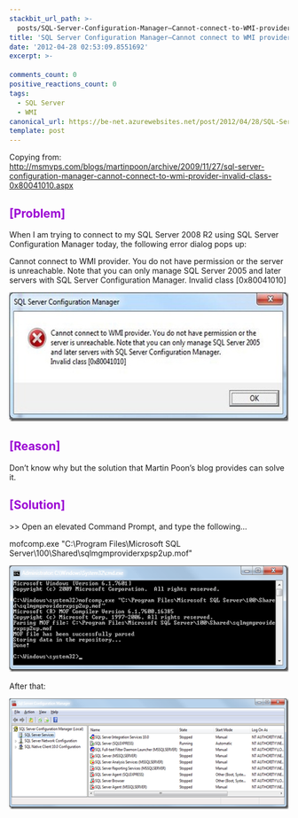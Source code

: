 ```yaml
---
stackbit_url_path: >-
  posts/SQL-Server-Configuration-Manager–Cannot-connect-to-WMI-provider–Invalid-class-0x80041010
title: 'SQL Server Configuration Manager–Cannot connect to WMI provider–Invalid class [0x80041010]'
date: '2012-04-28 02:53:09.8551692'
excerpt: >-
  
comments_count: 0
positive_reactions_count: 0
tags: 
  - SQL Server
  - WMI
canonical_url: https://be-net.azurewebsites.net/post/2012/04/28/SQL-Server-Configuration-Manager–Cannot-connect-to-WMI-provider–Invalid-class-0x80041010
template: post
---
```

<p>Copying from: <a href="http://msmvps.com/blogs/martinpoon/archive/2009/11/27/sql-server-configuration-manager-cannot-connect-to-wmi-provider-invalid-class-0x80041010.aspx">http://msmvps.com/blogs/martinpoon/archive/2009/11/27/sql-server-configuration-manager-cannot-connect-to-wmi-provider-invalid-class-0x80041010.aspx</a></p>  <h2><font style="font-weight: bold" color="#9b00d3">[Problem]</font></h2>  <p>When I am trying to connect to my SQL Server 2008 R2 using SQL Server Configuration Manager today, the following error dialog pops up:</p>  <p>Cannot connect to WMI provider. You do not have permission or the server is unreachable. Note that you can only manage SQL Server 2005 and later servers with SQL Server Configuration Manager. Invalid class [0x80041010]</p>  <p><a href="https://raw.githubusercontent.com/Jeff-Tian/blogengine.net/master/Source/BlogEngine/BlogEngine.NET/App_Data/files/image_512.png"><img style="background-image: none; border-bottom: 0px; border-left: 0px; margin: 0px 10px 0px 0px; padding-left: 0px; padding-right: 0px; display: inline; border-top: 0px; border-right: 0px; padding-top: 0px" title="SQL Server Configuration Manager–Cannot connect to WMI provider–Invalid class [0x80041010]" border="0" alt="SQL Server Configuration Manager–Cannot connect to WMI provider–Invalid class [0x80041010]" src="https://raw.githubusercontent.com/Jeff-Tian/blogengine.net/master/Source/BlogEngine/BlogEngine.NET/App_Data/files/image_thumb_227.png" width="566" height="233" /></a></p>  <h2><font color="#9b00d3"><font style="font-weight: bold">[Reason]</font></font></h2>  <p>Don’t know why but the solution that Martin Poon’s blog provides can solve it.</p>  <h2><font style="font-weight: bold" color="#9b00d3">[Solution]</font></h2>  <p>&gt;&gt; Open an elevated Command Prompt, and type the following…</p>  <p>mofcomp.exe &quot;C:\Program Files\Microsoft SQL Server\100\Shared\sqlmgmproviderxpsp2up.mof&quot;</p>  <p><a href="https://raw.githubusercontent.com/Jeff-Tian/blogengine.net/master/Source/BlogEngine/BlogEngine.NET/App_Data/files/image_513.png"><img style="background-image: none; border-bottom: 0px; border-left: 0px; margin: 0px 10px 0px 0px; padding-left: 0px; padding-right: 0px; display: inline; border-top: 0px; border-right: 0px; padding-top: 0px" title="SQL Server Configuration Manager–Cannot connect to WMI provider–Invalid class [0x80041010]" border="0" alt="SQL Server Configuration Manager–Cannot connect to WMI provider–Invalid class [0x80041010]" src="https://raw.githubusercontent.com/Jeff-Tian/blogengine.net/master/Source/BlogEngine/BlogEngine.NET/App_Data/files/image_thumb_228.png" width="575" height="192" /></a></p>  <p>After that:</p>  <p><a href="https://raw.githubusercontent.com/Jeff-Tian/blogengine.net/master/Source/BlogEngine/BlogEngine.NET/App_Data/files/image_514.png"><img style="background-image: none; border-bottom: 0px; border-left: 0px; margin: 0px 10px 0px 0px; padding-left: 0px; padding-right: 0px; display: inline; border-top: 0px; border-right: 0px; padding-top: 0px" title="SQL Server Configuration Manager–Cannot connect to WMI provider–Invalid class [0x80041010]" border="0" alt="SQL Server Configuration Manager–Cannot connect to WMI provider–Invalid class [0x80041010]" src="https://raw.githubusercontent.com/Jeff-Tian/blogengine.net/master/Source/BlogEngine/BlogEngine.NET/App_Data/files/image_thumb_229.png" width="571" height="200" /></a></p>